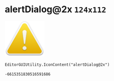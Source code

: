 # alertDialog@2x `124x112`
<img src="/img/alertDialog@2x.png" width=124 height=112>

``` CSharp
EditorGUIUtility.IconContent("alertDialog@2x")
```
```
-6615351830516591686
```
